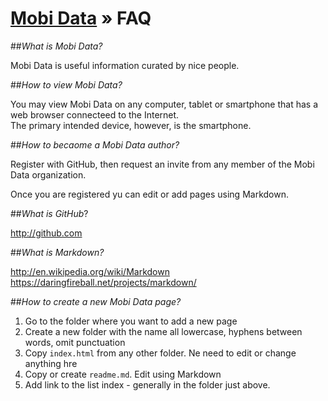[Mobi Data]( ./index.html ) &raquo; FAQ
===

##_What is Mobi Data?_

Mobi Data is useful information curated by nice people.

##_How to view Mobi Data?_

You may view Mobi Data on any computer, tablet or smartphone that has a web browser connecteed to the Internet.  
The primary intended device, however, is the smartphone.


##_How to becaome a Mobi Data author?_

Register with GitHub, then request an invite from any member of the Mobi Data organization.

Once you are registered yu can edit or add pages using Markdown.

##_What is GitHub_?

<http://github.com>

##_What is Markdown?_

<http://en.wikipedia.org/wiki/Markdown>
<https://daringfireball.net/projects/markdown/>


##_How to create a new Mobi Data page?_

1. Go to the folder where you want to add a new page
2. Create a new folder with the name all lowercase, hyphens between words, omit punctuation
3. Copy `index.html` from any other folder. Ne need to edit or change anything hre
4. Copy or create `readme.md`. Edit using Markdown
5. Add link to the list index - generally in the folder just above.

